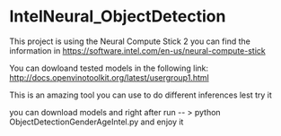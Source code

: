 # IntelNeural_ObjectDetection 
This project is using the Neural Compute Stick 2 you can find the information in https://software.intel.com/en-us/neural-compute-stick


You can dowloand tested models in the following link:
http://docs.openvinotoolkit.org/latest/usergroup1.html

This is an amazing tool you can use to do different inferences lest try it

you can download models and right after run -- > python ObjectDetectionGenderAgeIntel.py
and enjoy it

